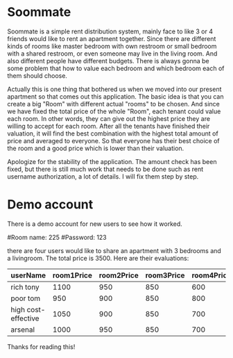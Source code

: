 # Soommate

Soommate is a simple rent distribution system, mainly face to like 3 or 4 friends would like to rent an apartment together. Since there are different kinds of rooms like master bedroom with own restroom or small bedroom with a shared restroom, or even someone may live in the living room. And also different people have different budgets. There is always gonna be some problem that how to value each bedroom and which bedroom each of them should choose.

Actually this is one thing that bothered us when we moved into our present apartment so that comes out this application. The basic idea is that you can create a big "Room" with different actual "rooms" to be chosen. And since we have fixed the total price of the whole "Room", each tenant could value each room. In other words, they can give out the highest price they are willing to accept for each room. After all the tenants have finished their valuation, it will find the best combination with the highest total amount of price and averaged to everyone. So that everyone has their best choice of the room and a good price which is lower than their valuation. 

Apologize for the stability of the application. The amount check has been fixed, but there is still much work that needs to be done such as rent username authorization, a lot of details. I will fix them step by step. 

# Demo account
There is a demo account for new users to see how it worked. 

#Room name: 225
#Password: 123

there are four users would like to share an apartment with 3 bedrooms and a livingroom. The total price is 3500. Here are their evaluations:

userName | room1Price | room2Price | room3Price | room4Price
---------|------------|------------|------------|-----------
rich tony | 1100 | 950 | 850 | 600
poor tom | 950 | 900 | 850 | 800
high cost-effective | 1050 | 900 | 850 | 700
arsenal | 1000 | 950 | 850 | 700

Thanks for reading this!
